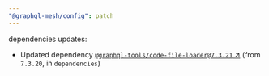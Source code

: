 ```yaml
---
"@graphql-mesh/config": patch
---
```

dependencies updates:
  - Updated dependency [`@graphql-tools/code-file-loader@7.3.21` ↗︎](https://www.npmjs.com/package/@graphql-tools/code-file-loader/v/7.3.21) (from `7.3.20`, in `dependencies`)
